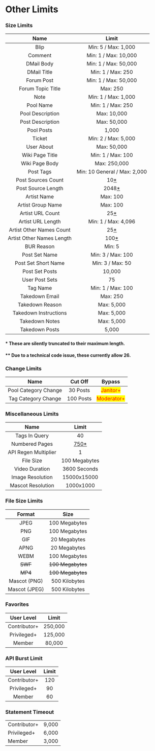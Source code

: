 # Other Limits

### Size Limits



|           Name            |                                      Limit                                      |
|:-------------------------:|:-------------------------------------------------------------------------------:|
|           Blip            |                               Min: 5 / Max: 1,000                               |
|          Comment          |                              Min: 1 / Max: 10,000                               |
|        DMail Body         |                              Min: 1 / Max: 50,000                               |
|        DMail Title        |                                Min: 1 / Max: 250                                |
|        Forum Post         |                              Min: 1 / Max: 50,000                               |
|     Forum Topic Title     |                                    Max: 250                                     |
|           Note            |                               Min: 1 / Max: 1,000                               |
|         Pool Name         |                                Min: 1 / Max: 250                                |
|     Pool Description      |                                   Max: 10,000                                   |
|     Post Description      |                                   Max: 50,000                                   |
|        Pool Posts         |                                      1,000                                      |
|          Ticket           |                               Min: 2 / Max: 5,000                               |
|        User About         |                                   Max: 50,000                                   |
|      Wiki Page Title      |                                Min: 1 / Max: 100                                |
|      Wiki Page Body       |                                  Max: 250,000                                   |
|         Post Tags         |                          Min: 10 General / Max: 2,000                           |
|    Post Sources Count     |  10[\*](other-limits.md#these-are-silently-truncated-to-their-maximum-length.)  |
|    Post Source Length     | 2048[\*](other-limits.md#these-are-silently-truncated-to-their-maximum-length.) |
|        Artist Name        |                                    Max: 100                                     |
|     Artist Group Name     |                                    Max: 100                                     |
|     Artist URL Count      |  25[\*](other-limits.md#these-are-silently-truncated-to-their-maximum-length.)  |
|     Artist URL Length     |                               Min: 1 / Max: 4,096                               |
| Artist Other Names Count  |  25[\*](other-limits.md#these-are-silently-truncated-to-their-maximum-length.)  |
| Artist Other Names Length | 100[\*](other-limits.md#these-are-silently-truncated-to-their-maximum-length.)  |
|        BUR Reason         |                                     Min: 5                                      |
|       Post Set Name       |                                Min: 3 / Max: 100                                |
|    Post Set Short Name    |                                Min: 3 / Max: 50                                 |
|      Post Set Posts       |                                     10,000                                      |
|      User Post Sets       |                                       75                                        |
|         Tag Name          |                                Min: 1 / Max: 100                                |
|      Takedown Email       |                                    Max: 250                                     |
|      Takedown Reason      |                                   Max: 5,000                                    |
|   Takedown Instructions   |                                   Max: 5,000                                    |
|      Takedown Notes       |                                   Max: 5,000                                    |
|      Takedown Posts       |                                      5,000                                      |

#### \* These are silently truncated to their maximum length.

#### \*\* Due to a technical code issue, these currently allow 26.

### Change Limits

|         Name         |  Cut Off  |                   Bypass                   |
|:--------------------:|:---------:|:------------------------------------------:|
| Pool Category Change | 30 Posts  |  <mark style="color:red;">Janitor+</mark>  |
| Tag Category Change  | 100 Posts | <mark style="color:red;">Moderator+</mark> |

### Miscellaneous Limits

|         Name         |               Limit                |
|:--------------------:|:----------------------------------:|
|    Tags In Query     |                 40                 |
|    Numbered Pages    | [750\*](search-parameters.md#page) |
| API Regen Multiplier |                 1                  |
|      File Size       |           100 Megabytes            |
|    Video Duration    |            3600 Seconds            |
|   Image Resolution   |            15000x15000             |
|  Mascot Resolution   |             1000x1000              |

### File Size Limits

|    Format     |       Size        |
|:-------------:|:-----------------:|
|     JPEG      |   100 Megabytes   |
|      PNG      |   100 Megabytes   |
|      GIF      |   20 Megabytes    |
|     APNG      |   20 Megabytes    |
|     WEBM      |   100 Megabytes   |
|    ~~SWF~~    | ~~100 Megabytes~~ |
|    ~~MP4~~    | ~~100 Megabytes~~ |
| Mascot (PNG)  |   500 Kilobytes   |
| Mascot (JPEG) |   500 Kilobytes   |

### Favorites

|  User Level  |  Limit  |
|:------------:|:-------:|
| Contributor+ | 250,000 |
| Privileged+  | 125,000 |
|    Member    | 80,000  |

### API Burst Limit

|  User Level  | Limit |
|:------------:|:-----:|
| Contributor+ |  120  |
| Privileged+  |  90   |
|    Member    |  60   |

### Statement Timeout

|              |       |
|--------------|-------|
| Contributor+ | 9,000 |
| Privileged+  | 6,000 |
| Member       | 3,000 |

